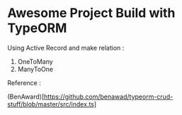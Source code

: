 # Awesome Project Build with TypeORM

Using Active Record and make relation :

1. OneToMany
2. ManyToOne

Reference :

(BenAward)[https://github.com/benawad/typeorm-crud-stuff/blob/master/src/index.ts]
